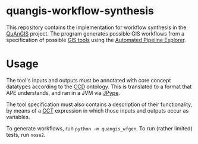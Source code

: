 # quangis-workflow-synthesis

This repository contains the implementation for workflow synthesis in 
the [QuAnGIS](https://questionbasedanalysis.com/) project. The program 
generates possible GIS workflows from a specification of possible [GIS 
tools][tools] using the [Automated Pipeline Explorer][ape].


# Usage

The tool's inputs and outputs must be annotated with core concept 
datatypes according to the [CCD][ccd] ontology. This is translated to a 
format that APE understands, and ran in a JVM via [JPype][jpype].

The tool specification must also contains a description of their 
functionality, by means of a [CCT][cct] expression in which those inputs 
and outputs occur as variables.

To generate workflows, run `python -m quangis_wfgen`. To run (rather 
limited) tests, run `nose2`.


[ccd]: http://geographicknowledge.de/vocab/CoreConceptData.rdf
[jpype]: https://jpype.readthedocs.io/
[ape]: https://github.com/sanctuuary/APE
[aped]: https://ape-framework.readthedocs.io/
[cct]: https://github.com/quangis/cct
[tools]: https://raw.githubusercontent.com/quangis/cct/master/tools/tools.ttl
[tools2]: https://github.com/simonscheider/QuAnGIS/tree/master/ToolRepository/ToolDescription.ttl
